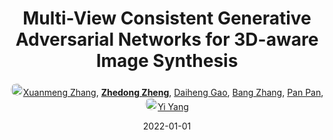 ---
title: "Multi-View Consistent Generative Adversarial Networks for 3D-aware Image Synthesis"
collection: publications
permalink: /publication/Multi-Vi2022
date: 2022-01-01
doi: 
keywords: 
venue: 'CVPR'
paperurl: 'https://zdzheng.xyz/files/Zhang_CVPR_2022.pdf'
code: 'https://github.com/Xuanmeng-Zhang/MVCGAN'
author: '<a href="https://zdzheng.xyz/authors/Xuanmeng-Zhang" class="author"> <img src= "https://zdzheng.xyz/files/xuanmeng-zhang.jpeg" alt="xuanmeng-zhang" style="border-radius: 50%; height:20px; width:20px">Xuanmeng Zhang</a>, <strong><a href="https://zdzheng.xyz/authors/Zhedong-Zheng" class="author">Zhedong Zheng</a></strong>, <a href="https://zdzheng.xyz/authors/Daiheng-Gao" class="author">Daiheng Gao</a>, <a href="https://zdzheng.xyz/authors/Bang-Zhang" class="author">Bang Zhang</a>, <a href="https://zdzheng.xyz/authors/Pan-Pan" class="author">Pan Pan</a>, <a href="https://zdzheng.xyz/authors/Yi-Yang" class="author"> <img src= "https://zdzheng.xyz/files/yi-yang.jpeg" alt="yi-yang" style="border-radius: 50%; height:20px; width:20px">Yi Yang</a>'
sqlauthor: '{"@type": "Person","name": "Xuanmeng Zhang"}, {"@type": "Person","name": "Zhedong Zheng"}, {"@type": "Person","name": "Daiheng Gao"}, {"@type": "Person","name": "Bang Zhang"}, {"@type": "Person","name": "Pan Pan"}, {"@type": "Person","name": "Yi Yang"}'
citation: ' Xuanmeng Zhang,  Zhedong Zheng,  Daiheng Gao,  Bang Zhang,  Pan Pan,  Yi Yang, &quot;Multi-View Consistent Generative Adversarial Networks for 3D-aware Image Synthesis.&quot; CVPR, 2022.'
pub_year: '2022'
bib: >
    @inproceedings{zhang2022multiview,<br>author = "Zhang, Xuanmeng and Zheng, Zhedong and Gao, Daiheng and Zhang, Bang and Pan, Pan and Yang, Yi",<br>title = "Multi-View Consistent Generative Adversarial Networks for 3D-aware Image Synthesis",<br>booktitle = "CVPR",<br>url = "https://zdzheng.xyz/files/Zhang\_CVPR\_2022.pdf",<br>code = "https://github.com/Xuanmeng-Zhang/MVCGAN",<br>year = "2022"
    }

---